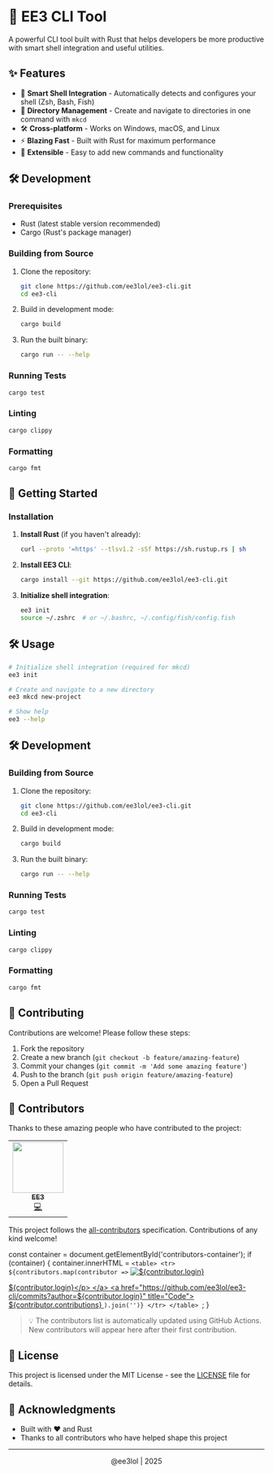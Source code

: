 # 🚀 EE3 CLI Tool

A powerful CLI tool built with Rust that helps developers be more productive with smart shell integration and useful utilities.

## ✨ Features

- 🚀 **Smart Shell Integration** - Automatically detects and configures your shell (Zsh, Bash, Fish)
- 📁 **Directory Management** - Create and navigate to directories in one command with `mkcd`
- 🛠️ **Cross-platform** - Works on Windows, macOS, and Linux
- ⚡ **Blazing Fast** - Built with Rust for maximum performance
- 🔌 **Extensible** - Easy to add new commands and functionality

## 🛠 Development

### Prerequisites

- Rust (latest stable version recommended)
- Cargo (Rust's package manager)

### Building from Source

1. Clone the repository:
   ```bash
   git clone https://github.com/ee3lol/ee3-cli.git
   cd ee3-cli
   ```

2. Build in development mode:
   ```bash
   cargo build
   ```

3. Run the built binary:
   ```bash
   cargo run -- --help
   ```

### Running Tests

```bash
cargo test
```

### Linting

```bash
cargo clippy
```

### Formatting

```bash
cargo fmt
```

## 🚀 Getting Started

### Installation

1. **Install Rust** (if you haven't already):
   ```bash
   curl --proto '=https' --tlsv1.2 -sSf https://sh.rustup.rs | sh
   ```

2. **Install EE3 CLI**:
   ```bash
   cargo install --git https://github.com/ee3lol/ee3-cli.git
   ```

3. **Initialize shell integration**:
   ```bash
   ee3 init
   source ~/.zshrc  # or ~/.bashrc, ~/.config/fish/config.fish
   ```

## 🛠 Usage

```bash
# Initialize shell integration (required for mkcd)
ee3 init

# Create and navigate to a new directory
ee3 mkcd new-project

# Show help
ee3 --help
```

## 🛠 Development

### Building from Source

1. Clone the repository:
   ```bash
   git clone https://github.com/ee3lol/ee3-cli.git
   cd ee3-cli
   ```

2. Build in development mode:
   ```bash
   cargo build
   ```

3. Run the built binary:
   ```bash
   cargo run -- --help
   ```

### Running Tests

```bash
cargo test
```

### Linting

```bash
cargo clippy
```

### Formatting

```bash
cargo fmt
```

## 🤝 Contributing

Contributions are welcome! Please follow these steps:

1. Fork the repository
2. Create a new branch (`git checkout -b feature/amazing-feature`)
3. Commit your changes (`git commit -m 'Add some amazing feature'`)
4. Push to the branch (`git push origin feature/amazing-feature`)
5. Open a Pull Request

## 👥 Contributors

Thanks to these amazing people who have contributed to the project:

<!-- ALL-CONTRIBUTORS-LIST:START - Do not remove or modify this section -->
<!-- prettier-ignore-start -->
<!-- markdownlint-disable -->
<table>
  <tr>
    <td align="center"><a href="https://github.com/ee3lol"><img src="https://avatars.githubusercontent.com/u/ee3lol" width="100px;" alt=""/><br /><sub><b>EE3</b></sub></a><br /><a href="https://github.com/ee3lol/ee3-cli/commits?author=ee3lol" title="Code">💻</a></td>
  </tr>
</table>
<!-- markdownlint-restore -->
<!-- prettier-ignore-end -->
<!-- ALL-CONTRIBUTORS-LIST:END -->

This project follows the [all-contributors](https://github.com/all-contributors/all-contributors) specification. Contributions of any kind welcome!
  
  const container = document.getElementById('contributors-container');
  if (container) {
    container.innerHTML = `
      <table>
        <tr>
          ${contributors.map(contributor => `
            <td class="contributor-cell">
              <a href="${contributor.html_url}" target="_blank">
                <img 
                  class="contributor-avatar"
                  src="${contributor.avatar_url}" 
                  alt="${contributor.login}"
                  title="${contributor.login}"
                />
                <p class="contributor-name">${contributor.login}</p>
              </a>
              <a href="https://github.com/ee3lol/ee3-cli/commits?author=${contributor.login}" title="Code">
                ${contributor.contributions}
              </a>
            </td>
          `).join('')}
        </tr>
      </table>
    `;
  }
</script>
<!-- Contributors END -->

> 💡 The contributors list is automatically updated using GitHub Actions. New contributors will appear here after their first contribution.

## 📄 License

This project is licensed under the MIT License - see the [LICENSE](LICENSE) file for details.

## 🙏 Acknowledgments

- Built with ❤️ and Rust
- Thanks to all contributors who have helped shape this project

---

<div align="center">
 @ee3lol | 2025
</div>
